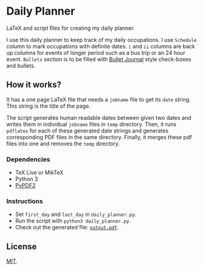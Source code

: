 # Daily Planner
LaTeX and script files for creating my daily planner.

I use this daily planner to keep track of my daily occupations. I use `Schedule` column to mark occupations with definite dates. `i` and `ii` columns are back up columns for events of longer period such as a bus trip or an 24 hour event. `Bullets` section is to be filled with [Bullet Journal](http://www.bulletjournal.com/) style check-boxes and bullets.

## How it works?
It has a one page LaTeX file that needs a `jobname` file to get its `date` string. This string is the title of the page. 

The script generates human readable dates between given two dates and writes them in individual `jobname` files in `temp` directory. Then, it runs `pdflatex` for each of these generated date strings and generates corresponding PDF files in the same directory. Finally, it merges these pdf files into one and removes the `temp` directory.

### Dependencies
 - TeX Live or MikTeX
 - Python 3
 - [PyPDF2](http://mstamy2.github.io/PyPDF2/)

### Instructions 
 - Set `first_day` and `last_day` in `daily_planner.py`.
 - Run the script with `python3 daily_planner.py`.
 - Check out the generated file: [`output.pdf`](output.pdf).

## License
[MIT](LICENSE).

